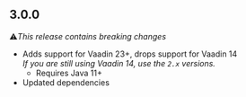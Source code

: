 ## 3.0.0

⚠️<i>This release contains breaking changes</i>

* Adds support for Vaadin 23+, drops support for Vaadin 14<br/>
  <i>If you are still using Vaadin 14, use the ``2.x`` versions.</i>
  * Requires Java 11+
* Updated dependencies
